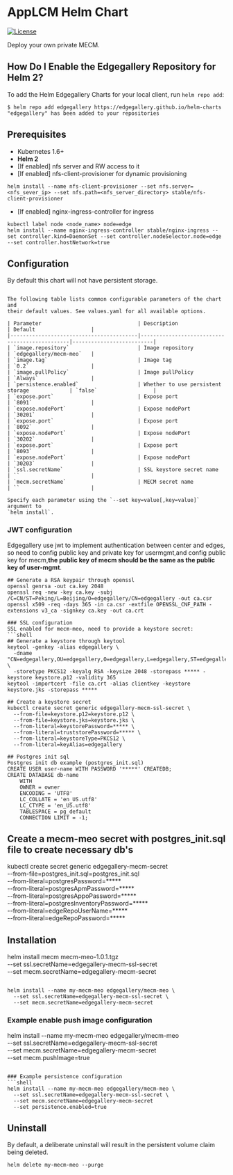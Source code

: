 # AppLCM Helm Chart
[![License](https://img.shields.io/badge/License-Apache%202.0-blue.svg)](https://opensource.org/licenses/Apache-2.0)

Deploy your own private MECM.

## How Do I Enable the Edgegallery Repository for Helm 2?
To add the Helm Edgegallery Charts for your local client, run `helm repo add`:

```
$ helm repo add edgegallery https://edgegallery.github.io/helm-charts
"edgegallery" has been added to your repositories
```

## Prerequisites
* Kubernetes 1.6+
* **Helm 2**
* [If enabled] nfs server and RW access to it
* [If enabled] nfs-client-provisioner for dynamic provisioning
```
helm install --name nfs-client-provisioner --set nfs.server=<nfs_sever_ip> --set nfs.path=<nfs_server_directory> stable/nfs-client-provisioner 
```
* [If enabled] nginx-ingress-controller for ingress
```
kubectl label node <node_name> node=edge
helm install --name nginx-ingress-controller stable/nginx-ingress --set controller.kind=DaemonSet --set controller.nodeSelector.node=edge --set controller.hostNetwork=true
```
## Configuration
By default this chart will not have persistent storage.
```

The following table lists common configurable parameters of the chart and
their default values. See values.yaml for all available options.

| Parameter                               | Description                                   | Default                  |
|-----------------------------------------|-----------------------------------------------|--------------------------|
| `image.repository`                      | Image repository                              | `edgegallery/mecm-meo`   |
| `image.tag`                             | Image tag                                     | `0.2`                    |
| `image.pullPolicy`                      | Image pullPolicy                              | `Always`                 |
| `persistence.enabled`                   | Whether to use persistent storage             | `false`                  |
| `expose.port`                           | Expose port                                   | `8091`                   |
| `expose.nodePort`                       | Expose nodePort                               | `30201`                  |
| `expose.port`                           | Expose port                                   | `8092`                   |
| `expose.nodePort`                       | Expose nodePort                               | `30202`                  |
| `expose.port`                           | Expose port                                   | `8093`                   |
| `expose.nodePort`                       | Expose nodePort                               | `30203`                  |
| `ssl.secretName`                        | SSL keystore secret name                      | ``                       |
| `mecm.secretName`                       | MECM secret name                              | ``                       |

Specify each parameter using the `--set key=value[,key=value]` argument to
`helm install`.
```

### JWT configuration
Edgegallery use jwt to implement authentication between center and edges, so need to config public key and private key 
for usermgmt,and config public key for mecm,**the public key of mecm should be the same as the public key of user-mgmt**.
```shell
## Generate a RSA keypair through openssl
openssl genrsa -out ca.key 2048
openssl req -new -key ca.key -subj /C=CN/ST=Peking/L=Beijing/O=edgegallery/CN=edgegallery -out ca.csr
openssl x509 -req -days 365 -in ca.csr -extfile OPENSSL_CNF_PATH -extensions v3_ca -signkey ca.key -out ca.crt

### SSL configuration
SSL enabled for mecm-meo, need to provide a keystore secret:
```shell
## Generate a keystore through keytool
keytool -genkey -alias edgegallery \
  -dname "CN=edgegallery,OU=edgegallery,O=edgegallery,L=edgegallery,ST=edgegallery,C=CN" \
  -storetype PKCS12 -keyalg RSA -keysize 2048 -storepass ***** -keystore keystore.p12 -validity 365
keytool -importcert -file ca.crt -alias clientkey -keystore keystore.jks -storepass *****

## Create a keystore secret
kubectl create secret generic edgegallery-mecm-ssl-secret \
  --from-file=keystore.p12=keystore.p12 \
  --from-file=keystore.jks=keystore.jks \
  --from-literal=keystorePassword=***** \
  --from-literal=truststorePassword=***** \
  --from-literal=keystoreType=PKCS12 \
  --from-literal=keyAlias=edgegallery

## Postgres init sql
Postgres init db example (postgres_init.sql)
CREATE USER user-name WITH PASSWORD '*****' CREATEDB;
CREATE DATABASE db-name
    WITH 
    OWNER = owner
    ENCODING = 'UTF8'
    LC_COLLATE = 'en_US.utf8'
    LC_CTYPE = 'en_US.utf8'
    TABLESPACE = pg_default
    CONNECTION LIMIT = -1;
```

## Create a mecm-meo secret with postgres_init.sql file to create necessary db's
kubectl create secret generic edgegallery-mecm-secret \
  --from-file=postgres_init.sql=postgres_init.sql \
  --from-literal=postgresPassword=***** \
  --from-literal=postgresApmPassword=***** \
  --from-literal=postgresAppoPassword=***** \
  --from-literal=postgresInventoryPassword=***** \
  --from-literal=edgeRepoUserName=***** \
  --from-literal=edgeRepoPassword=*****

## Installation
helm install  mecm mecm-meo-1.0.1.tgz \
  --set ssl.secretName=edgegallery-mecm-ssl-secret \
  --set mecm.secretName=edgegallery-mecm-secret
```

helm install --name my-mecm-meo edgegallery/mecm-meo \
  --set ssl.secretName=edgegallery-mecm-ssl-secret \
  --set mecm.secretName=edgegallery-mecm-secret
```

### Example enable push image configuration
helm install --name my-mecm-meo edgegallery/mecm-meo \
  --set ssl.secretName=edgegallery-mecm-ssl-secret \
  --set mecm.secretName=edgegallery-mecm-secret \
  --set mecm.pushImage=true
```

### Example persistence configuration
```shell
helm install --name my-mecm-meo edgegallery/mecm-meo \
  --set ssl.secretName=edgegallery-mecm-ssl-secret \
  --set mecm.secretName=edgegallery-mecm-secret
  --set persistence.enabled=true
```

## Uninstall
By default, a deliberate uninstall will result in the persistent volume
claim being deleted.

```shell
helm delete my-mecm-meo --purge
```
